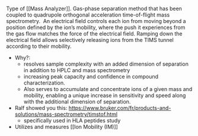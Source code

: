 Type of [[Mass Analyzer]]. Gas-phase separation method that has been coupled to quadrupole orthogonal acceleration time-of-flight mass spectrometry.  An electrical field controls each ion from moving beyond a position defined by the ion’s mobility, where the push it experiences from the gas flow matches the force of the electrical field. Ramping down the electrical field allows selectively releasing ions from the TIMS tunnel according to their mobility.

- Why?:
	- resolves sample complexity with an added dimension of separation in addition to HPLC and mass spectrometry
	- increasing peak capacity and confidence in compound characterization. 
	- Also serves to accumulate and concentrate ions of a given mass and mobility, enabling a unique increase in sensitivity and speed along with the additional dimension of separation.
- Ralf showed you this: https://www.bruker.com/fr/products-and-solutions/mass-spectrometry/timstof.html
	- specifically used in HLA peptides study
- Utilizes and measures [[Ion Mobility (IM)]]